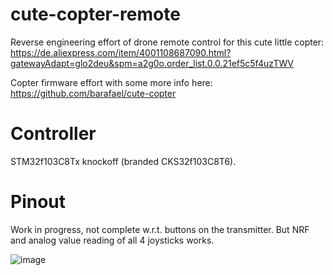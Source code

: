 # cute-copter-remote

Reverse engineering effort of drone remote control for this cute little copter: https://de.aliexpress.com/item/4001108687090.html?gatewayAdapt=glo2deu&spm=a2g0o.order_list.0.0.21ef5c5f4uzTWV

Copter firmware effort with some more info here: https://github.com/barafael/cute-copter

# Controller

STM32f103C8Tx knockoff (branded CKS32f103C8T6).

# Pinout
Work in progress, not complete w.r.t. buttons on the transmitter. But NRF and analog value reading of all 4 joysticks works.

![image](https://user-images.githubusercontent.com/6966738/160289412-82f06b47-5f19-40df-a4af-d4ca4cb281ff.png)
